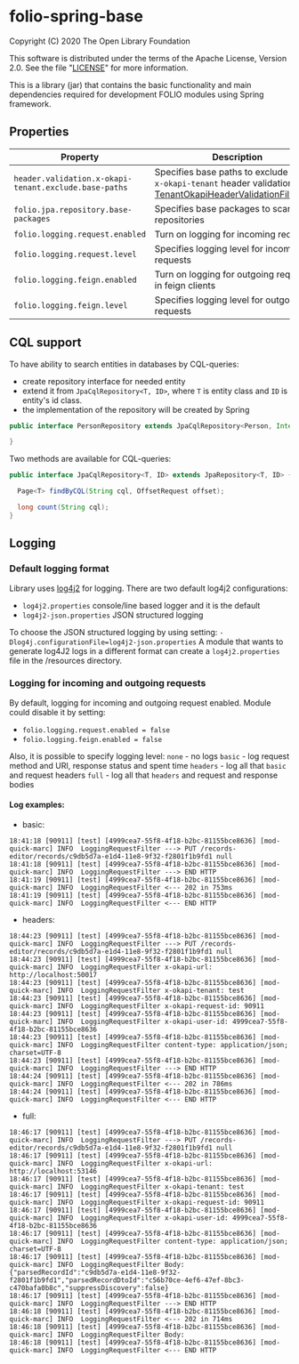 # folio-spring-base

Copyright (C) 2020 The Open Library Foundation

This software is distributed under the terms of the Apache License,
Version 2.0. See the file "[LICENSE](LICENSE)" for more information.

This is a library (jar) that contains the basic functionality and main dependencies required for development FOLIO modules using Spring framework.

## Properties

| Property | Description | Default | Example |
| -------- | ----------- | --------| --------|
| `header.validation.x-okapi-tenant.exclude.base-paths` | Specifies base paths to exclude form `x-okapi-tenant` header validation.  See [TenantOkapiHeaderValidationFilter.java](src/main/java/org/folio/spring/filter/TenantOkapiHeaderValidationFilter.java) | `/admin` | `/admin,/swagger-ui` |
| `folio.jpa.repository.base-packages` | Specifies base packages to scan for repositories  | `org.folio.*` | `org.folio.qm.dao` |
| `folio.logging.request.enabled` | Turn on logging for incoming requests | `true` | `true or false` |
| `folio.logging.request.level` | Specifies logging level for incoming requests | `full` | `none, basic, headers, full` |
| `folio.logging.feign.enabled` | Turn on logging for outgoing requests in feign clients  | `true` | `true or false` |
| `folio.logging.feign.level` | Specifies logging level for outgoing requests  | `basic` | `none, basic, headers, full` |

## CQL support
To have ability to search entities in databases by CQL-queries:
 * create repository interface for needed entity 
 * extend it from `JpaCqlRepository<T, ID>`, where `T` is entity class and `ID` is entity's id class.
 * the implementation of the repository will be created by Spring
```java
public interface PersonRepository extends JpaCqlRepository<Person, Integer> {

}
```

Two methods are available for CQL-queries:
```java
public interface JpaCqlRepository<T, ID> extends JpaRepository<T, ID> {

  Page<T> findByCQL(String cql, OffsetRequest offset);

  long count(String cql);
}
```

## Logging
### Default logging format
Library uses [log4j2](https://logging.apache.org/log4j/2.x/) for logging. There are two default log4j2 configurations:
* `log4j2.properties` console/line based logger and it is the default
* `log4j2-json.properties` JSON structured logging
  
To choose the JSON structured logging by using setting: `-Dlog4j.configurationFile=log4j2-json.properties`
A module that wants to generate log4J2 logs in a different format can create a `log4j2.properties` file in the /resources directory.

### Logging for incoming and outgoing requests
By default, logging for incoming and outgoing request enabled. Module could disable it by setting: 
* `folio.logging.request.enabled = false`
* `folio.logging.feign.enabled = false`

Also, it is possible to specify logging level:
`none` - no logs
`basic` - log request method and URI, response status and spent time
`headers` - log all that `basic` and request headers
`full` - log all that `headers` and request and response bodies

#### Log examples:
* basic:
```text
18:41:18 [90911] [test] [4999cea7-55f8-4f18-b2bc-81155bce8636] [mod-quick-marc] INFO  LoggingRequestFilter ---> PUT /records-editor/records/c9db5d7a-e1d4-11e8-9f32-f2801f1b9fd1 null
18:41:18 [90911] [test] [4999cea7-55f8-4f18-b2bc-81155bce8636] [mod-quick-marc] INFO  LoggingRequestFilter ---> END HTTP
18:41:19 [90911] [test] [4999cea7-55f8-4f18-b2bc-81155bce8636] [mod-quick-marc] INFO  LoggingRequestFilter <--- 202 in 753ms
18:41:19 [90911] [test] [4999cea7-55f8-4f18-b2bc-81155bce8636] [mod-quick-marc] INFO  LoggingRequestFilter <--- END HTTP
```
* headers:
```text
18:44:23 [90911] [test] [4999cea7-55f8-4f18-b2bc-81155bce8636] [mod-quick-marc] INFO  LoggingRequestFilter ---> PUT /records-editor/records/c9db5d7a-e1d4-11e8-9f32-f2801f1b9fd1 null
18:44:23 [90911] [test] [4999cea7-55f8-4f18-b2bc-81155bce8636] [mod-quick-marc] INFO  LoggingRequestFilter x-okapi-url: http://localhost:50017
18:44:23 [90911] [test] [4999cea7-55f8-4f18-b2bc-81155bce8636] [mod-quick-marc] INFO  LoggingRequestFilter x-okapi-tenant: test
18:44:23 [90911] [test] [4999cea7-55f8-4f18-b2bc-81155bce8636] [mod-quick-marc] INFO  LoggingRequestFilter x-okapi-request-id: 90911
18:44:23 [90911] [test] [4999cea7-55f8-4f18-b2bc-81155bce8636] [mod-quick-marc] INFO  LoggingRequestFilter x-okapi-user-id: 4999cea7-55f8-4f18-b2bc-81155bce8636
18:44:23 [90911] [test] [4999cea7-55f8-4f18-b2bc-81155bce8636] [mod-quick-marc] INFO  LoggingRequestFilter content-type: application/json; charset=UTF-8
18:44:23 [90911] [test] [4999cea7-55f8-4f18-b2bc-81155bce8636] [mod-quick-marc] INFO  LoggingRequestFilter ---> END HTTP
18:44:24 [90911] [test] [4999cea7-55f8-4f18-b2bc-81155bce8636] [mod-quick-marc] INFO  LoggingRequestFilter <--- 202 in 786ms
18:44:24 [90911] [test] [4999cea7-55f8-4f18-b2bc-81155bce8636] [mod-quick-marc] INFO  LoggingRequestFilter <--- END HTTP
```
* full:
```text
18:46:17 [90911] [test] [4999cea7-55f8-4f18-b2bc-81155bce8636] [mod-quick-marc] INFO  LoggingRequestFilter ---> PUT /records-editor/records/c9db5d7a-e1d4-11e8-9f32-f2801f1b9fd1 null
18:46:17 [90911] [test] [4999cea7-55f8-4f18-b2bc-81155bce8636] [mod-quick-marc] INFO  LoggingRequestFilter x-okapi-url: http://localhost:53146
18:46:17 [90911] [test] [4999cea7-55f8-4f18-b2bc-81155bce8636] [mod-quick-marc] INFO  LoggingRequestFilter x-okapi-tenant: test
18:46:17 [90911] [test] [4999cea7-55f8-4f18-b2bc-81155bce8636] [mod-quick-marc] INFO  LoggingRequestFilter x-okapi-request-id: 90911
18:46:17 [90911] [test] [4999cea7-55f8-4f18-b2bc-81155bce8636] [mod-quick-marc] INFO  LoggingRequestFilter x-okapi-user-id: 4999cea7-55f8-4f18-b2bc-81155bce8636
18:46:17 [90911] [test] [4999cea7-55f8-4f18-b2bc-81155bce8636] [mod-quick-marc] INFO  LoggingRequestFilter content-type: application/json; charset=UTF-8
18:46:17 [90911] [test] [4999cea7-55f8-4f18-b2bc-81155bce8636] [mod-quick-marc] INFO  LoggingRequestFilter Body: {"parsedRecordId":"c9db5d7a-e1d4-11e8-9f32-f2801f1b9fd1","parsedRecordDtoId":"c56b70ce-4ef6-47ef-8bc3-c470bafa0b8c","suppressDiscovery":false}
18:46:17 [90911] [test] [4999cea7-55f8-4f18-b2bc-81155bce8636] [mod-quick-marc] INFO  LoggingRequestFilter ---> END HTTP
18:46:18 [90911] [test] [4999cea7-55f8-4f18-b2bc-81155bce8636] [mod-quick-marc] INFO  LoggingRequestFilter <--- 202 in 714ms
18:46:18 [90911] [test] [4999cea7-55f8-4f18-b2bc-81155bce8636] [mod-quick-marc] INFO  LoggingRequestFilter Body: 
18:46:18 [90911] [test] [4999cea7-55f8-4f18-b2bc-81155bce8636] [mod-quick-marc] INFO  LoggingRequestFilter <--- END HTTP
```